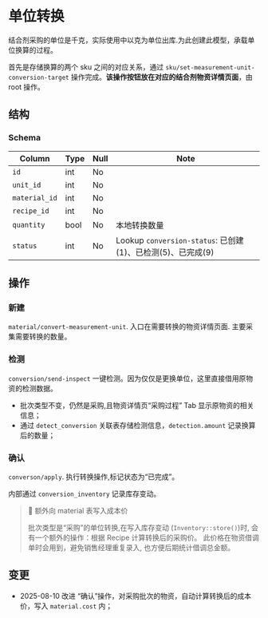 # 单位转换
结合剂采购的单位是千克，实际使用中以克为单位出库.为此创建此模型，承载单位换算的过程。

首先是存储换算的两个 sku 之间的对应关系，通过 `sku/set-measurement-unit-conversion-target` 操作完成。**该操作按钮放在对应的结合剂物资详情页面**，由 root 操作。

结构
--------------------------------------------------------------------------
### Schema
Column                              | Type      | Null | Note
------------------------------------|-----------|------|-------
`id`                                | int       | No   | 
`unit_id`                           | int       | No   | 
`material_id`                       | int       | No   | 
`recipe_id`                         | int       | No   | 
`quantity`                          | bool      | No   | 本地转换数量
`status`                            | int       | No   | Lookup `conversion-status`: 已创建(1)、已检测(5)、已完成(9)

操作
--------------------------------------------------------------------------
### 新建
`material/convert-measurement-unit`. 入口在需要转换的物资详情页面. 主要采集需要转换的数量。

### 检测
`conversion/send-inspect` 一键检测。因为仅仅是更换单位，这里直接借用原物资的检测数据。

- 批次类型不变，仍然是采购,且物资详情页“采购过程” Tab 显示原物资的相关信息；
- 通过 `detect_conversion` 关联表存储检测信息，`detection.amount` 记录换算后的数量；

### 确认
`converson/apply`. 执行转换操作,标记状态为“已完成”。

内部通过 `conversion_inventory` 记录库存变动。

> :bell: 额外向 material 表写入成本价
> 
> 批次类型是“采购”的单位转换,在写入库存变动 (`Inventory::store()`)时,
> 会有一个额外的操作：根据 Recipe 计算转换后的采购价。
> 此价格在物资借调单时会用到，避免销售经理重复录入, 也方便后期统计借调总金额。

变更
--------------------------------------------------------------------------
- 2025-08-10 改进 “确认”操作，对采购批次的物资，自动计算转换后的成本价，写入 `material.cost` 内；
